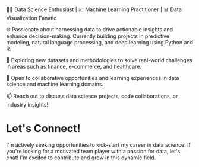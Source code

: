 👨‍💻 Data Science Enthusiast | 📈 Machine Learning Practitioner | 📊 Data Visualization Fanatic

🌐 Passionate about harnessing data to drive actionable insights and enhance decision-making. Currently building projects in predictive modeling, natural language processing, and deep learning using Python and R.

🔭 Exploring new datasets and methodologies to solve real-world challenges in areas such as finance, e-commerce, and healthcare.

💼 Open to collaborative opportunities and learning experiences in data science and machine learning domains.

📫 Reach out to discuss data science projects, code collaborations, or industry insights!
# Let's Connect!

I'm actively seeking opportunities to kick-start my career in data science. If you're looking for a motivated team player with a passion for data, let's chat! I'm excited to contribute and grow in this dynamic field.

<!---
Pradipwasre/Pradipwasre is a ✨ special ✨ repository because its `README.md` (this file) appears on your GitHub profile.
You can click the Preview link to take a look at your changes.
--->
